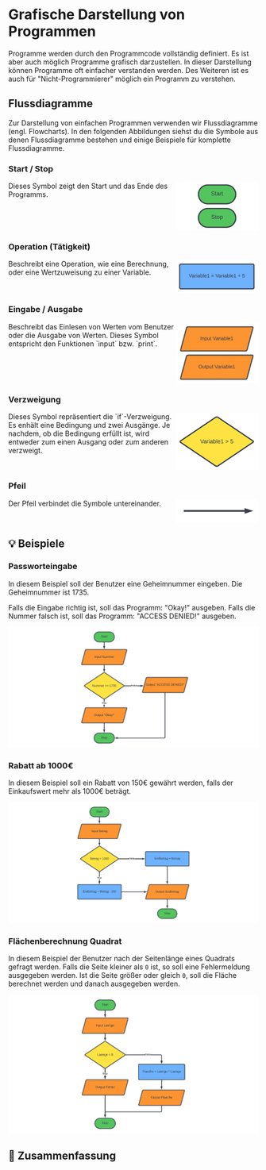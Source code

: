 # Grafische Darstellung von Programmen

Programme werden durch den Programmcode vollständig definiert.
Es ist aber auch möglich Programme grafisch darzustellen.
In dieser Darstellung können Programme oft einfacher verstanden werden.
Des Weiteren ist es auch für "Nicht-Programmierer" möglich ein Programm zu verstehen.

## Flussdiagramme

Zur Darstellung von einfachen Programmen verwenden wir Flussdiagramme
(engl. Flowcharts).
In den folgenden Abbildungen siehst du die Symbole aus
denen Flussdiagramme bestehen und einige Beispiele für komplette Flussdiagramme.

### Start / Stop
<img style="float: right; width:33%" src="./images/start_stop.png">
Dieses Symbol zeigt den Start und das Ende des Programms.
<div style="clear:both;"></div>

### Operation (Tätigkeit)
<img style="float: right; width:33%" src="./images/process.png">
Beschreibt eine Operation, wie eine Berechnung,
oder eine Wertzuweisung zu einer Variable.
<div style="clear:both;"></div>

### Eingabe / Ausgabe
<img style="float: right; width:33%" src="./images/input_output.jpg">
Beschreibt das Einlesen von Werten vom Benutzer oder die 
Ausgabe von Werten. Dieses Symbol entspricht den Funktionen `input` bzw. `print`.
<div style="clear:both;"></div>

### Verzweigung
<img style="float: right; width:33%" src="./images/decision.png">
Dieses Symbol repräsentiert die `if`-Verzweigung.
Es enhält eine Bedingung und zwei Ausgänge.
Je nachdem, ob die Bedingung erfüllt ist, wird entweder
zum einen Ausgang oder zum anderen verzweigt.
<div style="clear:both;"></div>

### Pfeil
<img style="float: right; width:33%" src="./images/arrow.png">
Der Pfeil verbindet die Symbole untereinander.
<div style="clear:both;"></div>


## 💡 Beispiele


### Passworteingabe

In diesem Beispiel soll der Benutzer eine Geheimnummer eingeben.
Die Geheimnummer ist 1735.

Falls die Eingabe richtig ist, soll das Programm: "Okay!" ausgeben.
Falls die Nummer falsch ist, soll das Programm: "ACCESS DENIED!" ausgeben.

![Flussdiagramm einer einfachen Passworteingabe](./images/beispiel1_small.png)

### Rabatt ab 1000€

In diesem Beispiel soll ein Rabatt von 150€ gewährt werden,
falls der Einkaufswert mehr als 1000€ beträgt.

![Flussdiagramm des Rabattberechnungsprogramms](./images/beispiel2_small.png)

### Flächenberechnung Quadrat

In diesem Beispiel der Benutzer nach der Seitenlänge eines
Quadrats gefragt werden. Falls die Seite kleiner als `0` ist,
so soll eine Fehlermeldung ausgegeben werden.
Ist die Seite größer oder gleich `0`, soll die Fläche berechnet
werden und danach ausgegeben werden. 

![Flussdiagramm der Flächenberechnung](./images/beispiel3_small.png)


## 🧭 Zusammenfassung







